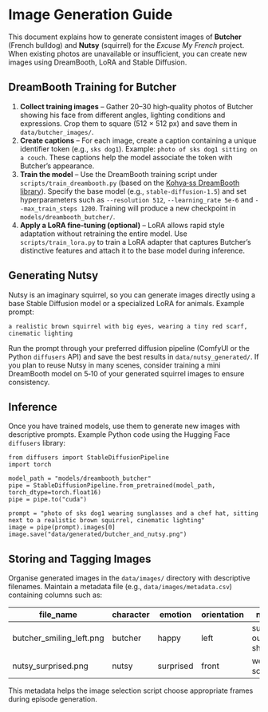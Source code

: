 # Image Generation Guide

This document explains how to generate consistent images of **Butcher** (French bulldog) and **Nutsy** (squirrel) for the *Excuse My French* project. When existing photos are unavailable or insufficient, you can create new images using DreamBooth, LoRA and Stable Diffusion.

## DreamBooth Training for Butcher

1. **Collect training images** – Gather 20–30 high‑quality photos of Butcher showing his face from different angles, lighting conditions and expressions. Crop them to square (512 × 512 px) and save them in `data/butcher_images/`.
2. **Create captions** – For each image, create a caption containing a unique identifier token (e.g., `sks dog1`). Example: `photo of sks dog1 sitting on a couch`. These captions help the model associate the token with Butcher’s appearance.
3. **Train the model** – Use the DreamBooth training script under `scripts/train_dreambooth.py` (based on the [Kohya‑ss DreamBooth library](https://github.com/kohya-ss/sd-dreambooth-library)). Specify the base model (e.g., `stable-diffusion-1.5`) and set hyperparameters such as `--resolution 512`, `--learning_rate 5e-6` and `--max_train_steps 1200`. Training will produce a new checkpoint in `models/dreambooth_butcher/`.
4. **Apply a LoRA fine‑tuning (optional)** – LoRA allows rapid style adaptation without retraining the entire model. Use `scripts/train_lora.py` to train a LoRA adapter that captures Butcher’s distinctive features and attach it to the base model during inference.

## Generating Nutsy

Nutsy is an imaginary squirrel, so you can generate images directly using a base Stable Diffusion model or a specialized LoRA for animals. Example prompt:

    a realistic brown squirrel with big eyes, wearing a tiny red scarf, cinematic lighting

Run the prompt through your preferred diffusion pipeline (ComfyUI or the Python `diffusers` API) and save the best results in `data/nutsy_generated/`. If you plan to reuse Nutsy in many scenes, consider training a mini DreamBooth model on 5‑10 of your generated squirrel images to ensure consistency.

## Inference

Once you have trained models, use them to generate new images with descriptive prompts. Example Python code using the Hugging Face `diffusers` library:

    from diffusers import StableDiffusionPipeline
    import torch

    model_path = "models/dreambooth_butcher"
    pipe = StableDiffusionPipeline.from_pretrained(model_path, torch_dtype=torch.float16)
    pipe = pipe.to("cuda")

    prompt = "photo of sks dog1 wearing sunglasses and a chef hat, sitting next to a realistic brown squirrel, cinematic lighting"
    image = pipe(prompt).images[0]
    image.save("data/generated/butcher_and_nutsy.png")

## Storing and Tagging Images

Organise generated images in the `data/images/` directory with descriptive filenames. Maintain a metadata file (e.g., `data/images/metadata.csv`) containing columns such as:

| file_name | character | emotion  | orientation | notes                |
|-----------|-----------|----------|-------------|----------------------|
| butcher_smiling_left.png | butcher   | happy     | left        | sunny outdoor shot   |
| nutsy_surprised.png     | nutsy     | surprised | front       | wearing scarf        |

This metadata helps the image selection script choose appropriate frames during episode generation.
